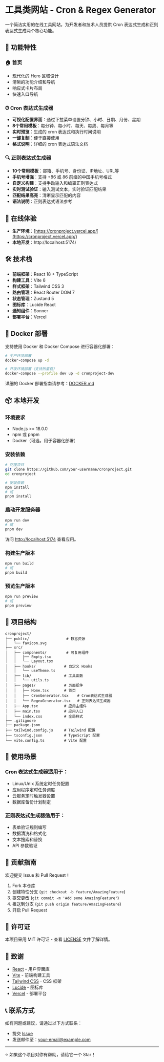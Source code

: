 # 工具类网站 - Cron & Regex Generator

一个简洁实用的在线工具网站，为开发者和技术人员提供 Cron 表达式生成和正则表达式生成两个核心功能。

## 🌟 功能特性

### 🏠 首页
- 现代化的 Hero 区域设计
- 清晰的功能介绍和导航
- 响应式卡片布局
- 快速入口导航

### ⏰ Cron 表达式生成器
- **可视化配置界面**：通过下拉菜单设置分钟、小时、日期、月份、星期
- **8个常用模板**：每分钟、每小时、每天、每周、每月等
- **实时预览**：生成的 cron 表达式和执行时间说明
- **一键复制**：便于直接使用
- **格式说明**：详细的 cron 表达式语法文档

### 🔍 正则表达式生成器
- **10个常用模板**：邮箱、手机号、身份证、IP地址、URL等
- **手机号增强**：支持 +86 或 86 前缀的中国手机号格式
- **自定义构建**：支持手动输入和编辑正则表达式
- **实时测试验证**：输入测试文本，实时验证匹配结果
- **匹配结果高亮**：清晰显示匹配的内容
- **语法说明**：正则表达式语法参考

## 🚀 在线体验

- **生产环境**：[https://cronproject.vercel.app/](https://cronproject.vercel.app/)
- **本地开发**：http://localhost:5174/

## 🛠️ 技术栈

- **前端框架**：React 18 + TypeScript
- **构建工具**：Vite 6
- **样式框架**：Tailwind CSS 3
- **路由管理**：React Router DOM 7
- **状态管理**：Zustand 5
- **图标库**：Lucide React
- **通知组件**：Sonner
- **部署平台**：Vercel

## 🐳 Docker 部署

支持使用 Docker 和 Docker Compose 进行容器化部署：

```bash
# 生产环境部署
docker-compose up -d

# 开发环境部署（支持热重载）
docker-compose --profile dev up -d cronproject-dev
```

详细的 Docker 部署指南请参考：[DOCKER.md](DOCKER.md)

## 📦 本地开发

### 环境要求

- Node.js >= 18.0.0
- npm 或 pnpm
- Docker（可选，用于容器化部署）

### 安装依赖

```bash
# 克隆项目
git clone https://github.com/your-username/cronproject.git
cd cronproject

# 安装依赖
npm install
# 或
pnpm install
```

### 启动开发服务器

```bash
npm run dev
# 或
pnpm dev
```

访问 [http://localhost:5174](http://localhost:5174) 查看应用。

### 构建生产版本

```bash
npm run build
# 或
pnpm build
```

### 预览生产版本

```bash
npm run preview
# 或
pnpm preview
```

## 📁 项目结构

```
cronproject/
├── public/                 # 静态资源
│   └── favicon.svg
├── src/
│   ├── components/         # 可复用组件
│   │   ├── Empty.tsx
│   │   └── Layout.tsx
│   ├── hooks/             # 自定义 Hooks
│   │   └── useTheme.ts
│   ├── lib/               # 工具函数
│   │   └── utils.ts
│   ├── pages/             # 页面组件
│   │   ├── Home.tsx       # 首页
│   │   ├── CronGenerator.tsx    # Cron表达式生成器
│   │   └── RegexGenerator.tsx   # 正则表达式生成器
│   ├── App.tsx            # 应用主组件
│   ├── main.tsx           # 应用入口
│   └── index.css          # 全局样式
├── .gitignore
├── package.json
├── tailwind.config.js     # Tailwind 配置
├── tsconfig.json          # TypeScript 配置
└── vite.config.ts         # Vite 配置
```

## 🎯 使用场景

### Cron 表达式生成器适用于：
- Linux/Unix 系统定时任务配置
- 应用程序定时任务调度
- 云服务定时触发器设置
- 数据库备份计划制定

### 正则表达式生成器适用于：
- 表单验证规则编写
- 数据清洗和格式化
- 文本搜索和替换
- API 参数验证

## 🤝 贡献指南

欢迎提交 Issue 和 Pull Request！

1. Fork 本仓库
2. 创建特性分支 (`git checkout -b feature/AmazingFeature`)
3. 提交更改 (`git commit -m 'Add some AmazingFeature'`)
4. 推送到分支 (`git push origin feature/AmazingFeature`)
5. 开启 Pull Request

## 📄 许可证

本项目采用 MIT 许可证 - 查看 [LICENSE](LICENSE) 文件了解详情。

## 🙏 致谢

- [React](https://reactjs.org/) - 用户界面库
- [Vite](https://vitejs.dev/) - 前端构建工具
- [Tailwind CSS](https://tailwindcss.com/) - CSS 框架
- [Lucide](https://lucide.dev/) - 图标库
- [Vercel](https://vercel.com/) - 部署平台

## 📞 联系方式

如有问题或建议，请通过以下方式联系：

- 提交 [Issue](https://github.com/your-username/cronproject/issues)
- 发送邮件至：your-email@example.com

---

⭐ 如果这个项目对你有帮助，请给它一个 Star！